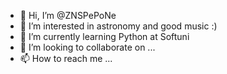 - 👋 Hi, I’m @ZNSPePoNe
- 👀 I’m interested in astronomy and good music :)
- 🌱 I’m currently learning Python at Softuni
- 💞️ I’m looking to collaborate on ...
- 📫 How to reach me ...

<!---
ZNSPePoNe/ZNSPePoNe is a ✨ special ✨ repository because its `README.md` (this file) appears on your GitHub profile.
You can click the Preview link to take a look at your changes.
--->
